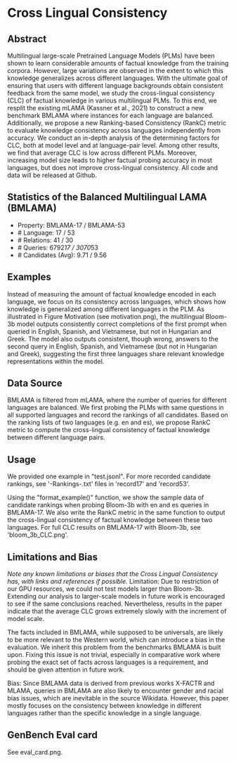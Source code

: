# Cross Lingual Consistency

## Abstract
Multilingual large-scale Pretrained Language Models (PLMs) have been shown to learn considerable amounts of factual knowledge from the training corpora. However, large variations are observed in the extent to which this knowledge generalizes across different languages. With the ultimate goal of ensuring that users with different language backgrounds obtain consistent feedback from the same model, we study the cross-lingual consistency (CLC) of factual knowledge in various multilingual PLMs. To this end, we resplit the existing mLAMA (Kassner et al., 2021) to construct a new benchmark BMLAMA where instances for each language are balanced. Additionally, we propose a new Ranking-based Consistency (RankC) metric to evaluate knowledge consistency across languages independently from accuracy. We conduct an in-depth analysis of the determining factors for CLC, both at model level and at language-pair level. Among other results, we find that average CLC is low across different PLMs. Moreover, increasing model size leads to higher factual probing accuracy in most languages, but does not improve cross-lingual consistency. All code and data will be released at Github.

## Statistics of the Balanced Multilingual LAMA (BMLAMA)
- Property: BMLAMA-17 / BMLAMA-53	
- \# Language: 17 / 53
- \# Relations: 41 / 30
- \# Queries: 6792*17 / 3070*53
- \# Candidates (Avg): 9.71 / 9.56

## Examples
Instead of measuring the amount of factual knowledge encoded in each language, we focus on its consistency across languages, which shows how knowledge is generalized among different languages in the PLM.
As illustrated in Figure Motivation (see motivation.png), the multilingual Bloom-3b model outputs consistently correct completions of the first prompt when queried in English, Spanish, and Vietnamese, but not in Hungarian and Greek.
The model also outputs consistent, though wrong, answers to the second query in English, Spanish, and Vietnamese (but not in Hungarian and Greek), suggesting the first three languages share relevant knowledge representations within the model.

## Data Source
BMLAMA is filtered from mLAMA, where the number of queries for different languages are balanced.
We first probing the PLMs with same questions in all supported languages and record the rankings of all candidates.
Based on the ranking lists of two languages (e.g. en and es), we propose RankC metric to compute the cross-lingual consistency of factual knowledge between different language pairs.

## Usage
We provided one example in "test.jsonl". For more recorded candidate rankings, see '<modelname>-Rankings-<lang>.txt' files in 'record17' and 'record53'.

Using the "format\_example()" function, we show the sample data of candidate rankings when probing Bloom-3b with en and es queries in BMLAMA-17. 
We also write the RankC metric in the same function to output the cross-lingual consistency of factual knowledge between these two languages.
For full CLC results on BMLAMA-17 with Bloom-3b, see 'bloom\_3b\_CLC.png'.


## Limitations and Bias
*Note any known limitations or biases that the Cross Lingual Consistency has, with links and references if possible.*
Limitation:
Due to restriction of our GPU resources, we could not test models larger than Bloom-3b. Extending our analysis to larger-scale models in future work is encouraged to see if the same conclusions reached. Nevertheless, results in the paper indicate that the average CLC grows extremely slowly with the increment of model scale.

The facts included in BMLAMA, while supposed to be universals, are likely to be more relevant to the Western world, which can introduce a bias in the evaluation. We inherit this problem from the benchmarks BMLAMA is built upon. Fixing this issue is not trivial, especially in comparative work where probing the exact set of facts across languages is a requirement, and should be given attention in future work.

Bias:
Since BMLAMA data is derived from previous works X-FACTR and MLAMA, queries in BMLAMA are also likely to encounter gender and racial bias issues, which are inevitable in the source Wikidata. However, this paper mostly focuses on the consistency between knowledge in different languages rather than the specific knowledge in a single language.

## GenBench Eval card
See eval\_card.png.
